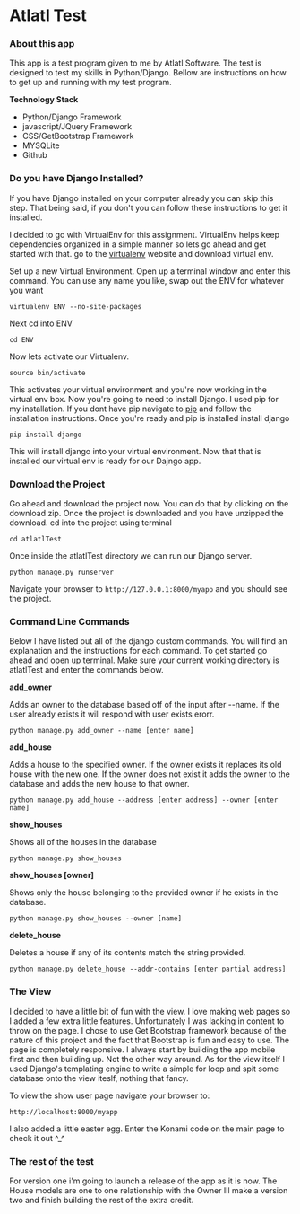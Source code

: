 # Atlatl Test

### About this app

This app is a test program given to me by Atlatl Software. The test is designed to test my skills in Python/Django. Bellow are instructions on how to get up and running with my test program.

**Technology Stack**

* Python/Django Framework
* javascript/JQuery Framework
* CSS/GetBootstrap Framework
* MYSQLite
* Github


### Do you have Django Installed? 

If you have Django installed on your computer already you can skip this step. That being said, if you don't you can follow these instructions to get it installed. 

I decided to go with VirtualEnv for this assignment. VirtualEnv helps keep dependencies organized in a simple manner so lets go ahead and get started with that. go to the [virtualenv](http://virtualenv.readthedocs.org/en/latest/) website and download virtual env. 

Set up a new Virtual Environment. Open up a terminal window and enter this command.  You can use any name you like, swap out the ENV for whatever you want

`virtualenv ENV --no-site-packages`

Next cd into  ENV 

`cd ENV`

Now lets activate our Virtualenv. 

`source bin/activate` 

This activates your virtual environment and you're now working in the virtual env box.
Now you're going to need to install Django. I used pip for my installation. If you dont have pip navigate to [pip](https://pypi.python.org/pypi/pip) and follow the installation instructions. Once you're ready and pip is installed install django

`pip install django `

This will install django into your virtual environment. Now that that is installed our virtual env is ready for our Dajngo app.

### Download the Project 

Go ahead and download the project now. You can do that by clicking on the download zip. Once the project is downloaded and you have unzipped the download. cd into the project using terminal

`cd atlatlTest`

Once inside the atlatlTest directory we can run our Django server.

`python manage.py runserver`

Navigate your browser to `http://127.0.0.1:8000/myapp` and you should see the project.

### Command Line Commands

Below I have listed out all of the django custom commands. You will find an explanation and the instructions for each command. To get started
go ahead and open up terminal. Make sure your current working directory is atlatlTest and enter the commands below.

**add_owner**

Adds an owner to the database based off of the input after --name. If the user already exists it will respond with user exists erorr.

 `python manage.py add_owner --name [enter name]`

**add_house**

Adds a house to the specified owner. If the owner exists it replaces its old house with the new one. If the owner does not exist
it adds the owner to the database and adds the new house to that owner.

 `python manage.py add_house --address [enter address] --owner [enter name]`

**show_houses**

Shows all of the houses in the database

 `python manage.py show_houses`

**show_houses [owner]**

Shows only the house belonging to the provided owner if he exists in the database.

 `python manage.py show_houses --owner [name]`

**delete_house**

Deletes a house if any of its contents match the string provided.

 `python manage.py delete_house --addr-contains [enter partial address]`

### The View

I decided to have a little bit of fun with the view. I love making web pages so I added a few extra little features. Unfortunately I was lacking
in content to throw on the page. I chose to use Get Bootstrap framework because of the nature of this project and the fact that Bootstrap is fun and
easy to use. The page is completely responsive. I always start by building the app mobile first and then building up. Not the other way around.
As for the view itself I used Django's templating engine to write a simple for loop and spit some database onto the view iteslf, nothing that
fancy.

To view the show user page navigate your browser to:

`http://localhost:8000/myapp`

I also added a little easter egg. Enter the Konami code on the main page to check it out ^_^

### The rest of the test

For version one i'm going to launch a release of the app as it is now. The House models are one to one relationship with the Owner
Ill make a version two and finish building the rest of the extra credit.